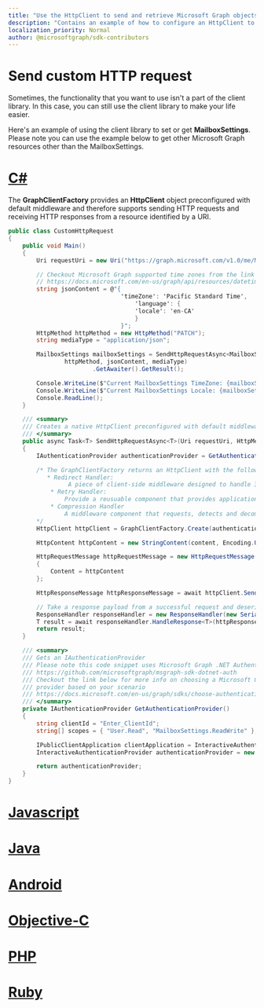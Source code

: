 ```yaml
---
title: "Use the HttpClient to send and retrieve Microsoft Graph objects"
description: "Contains an example of how to configure an HttpClient to work with Microsoft Graph."
localization_priority: Normal
author: @microsoftgraph/sdk-contributors
---
```


# Send custom HTTP request

Sometimes, the functionality that you want to use isn't a part of the client library. In this case, you can still use the client library to make your life easier.

Here's an example of using the client library to set or get **MailboxSettings**. Please note you can use the example below to get other Microsoft Graph resources other than the MailboxSettings.

# [C#](#tab/CS)
The **GraphClientFactory** provides an **HttpClient** object preconfigured with default middleware and therefore supports sending HTTP requests and receiving HTTP responses from a resource identified by a URI.

```csharp
public class CustomHttpRequest
{
    public void Main()
    {
        Uri requestUri = new Uri("https://graph.microsoft.com/v1.0/me/MailboxSettings");

        // Checkout Microsoft Graph supported time zones from the link below
        // https://docs.microsoft.com/en-us/graph/api/resources/datetimetimezone?view=graph-rest-1.0
        string jsonContent = @"{
                                'timeZone': 'Pacific Standard Time',
                                    'language': {
                                    'locale': 'en-CA'
                                    }
                                }";
        HttpMethod httpMethod = new HttpMethod("PATCH");
        string mediaType = "application/json";

        MailboxSettings mailboxSettings = SendHttpRequestAsync<MailboxSettings>(requestUri,
                httpMethod, jsonContent, mediaType)
                        .GetAwaiter().GetResult();

        Console.WriteLine($"Current MailboxSettings TimeZone: {mailboxSettings.TimeZone}");
        Console.WriteLine($"Current MailboxSettings Locale: {mailboxSettings.Language.Locale}");
        Console.ReadLine();
    }

    /// <summary>
    /// Creates a native HttpClient preconfigured with default middleware
    /// </summary>
    public async Task<T> SendHttpRequestAsync<T>(Uri requestUri, HttpMethod httpMethod, string content, string mediaType)
    {     
        IAuthenticationProvider authenticationProvider = GetAuthenticationProvider();

        /* The GraphClientFactory returns an HttpClient with the following default middleware implementations.
           * Redirect Handler:
                 A piece of client-side middleware designed to handle 3XX responses transparently so that application code doesn’t need to.
            * Retry Handler:
                Provide a reusuable component that provides application developers with effective handling of failed requests that can be retried.
            * Compression Handler
                A middleware component that requests, detects and decompresses response bodies.  
        */
        HttpClient httpClient = GraphClientFactory.Create(authenticationProvider);

        HttpContent httpContent = new StringContent(content, Encoding.UTF8, mediaType);

        HttpRequestMessage httpRequestMessage = new HttpRequestMessage(httpMethod, requestUri)
        {
            Content = httpContent
        };

        HttpResponseMessage httpResponseMessage = await httpClient.SendAsync(httpRequestMessage);

        // Take a response payload from a successful request and deserialize it into a strong type.
        ResponseHandler responseHandler = new ResponseHandler(new Serializer());
        T result = await responseHandler.HandleResponse<T>(httpResponseMessage);
        return result;
    }

    /// <summary>
    /// Gets an IAuthenticationProvider
    /// Please note this code snippet uses Microsoft Graph .NET Authentication Provider Library
    /// https://github.com/microsoftgraph/msgraph-sdk-dotnet-auth
    /// Checkout the link below for more info on choosing a Microsoft Graph authentication
    /// provider based on your scenario
    /// https://docs.microsoft.com/en-us/graph/sdks/choose-authentication-providers?tabs=CS
    /// </summary>
    private IAuthenticationProvider GetAuthenticationProvider()
    {
        string clientId = "Enter_ClientId";
        string[] scopes = { "User.Read", "MailboxSettings.ReadWrite" };

        IPublicClientApplication clientApplication = InteractiveAuthenticationProvider.CreateClientApplication(clientId);
        InteractiveAuthenticationProvider authenticationProvider = new InteractiveAuthenticationProvider(clientApplication, scopes);

        return authenticationProvider;
    }
}
```

# [Javascript](#tab/Javascript)

<!-- TODO -->

# [Java](#tab/Java)

<!-- TODO -->

# [Android](#tab/Android)

<!-- TODO -->

# [Objective-C](#tab/Objective-C)

<!-- TODO -->

# [PHP](#tab/PHP)

<!-- TODO -->

# [Ruby](#tab/Ruby)

<!-- TODO -->